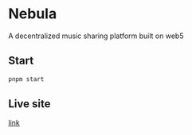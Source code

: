 # Nebula
A decentralized music sharing platform built on web5

## Start
```bash
pnpm start
```
## Live site 
[link](https://nebula-rho-six.vercel.app/)